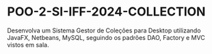 # POO-2-SI-IFF-2024-COLLECTION
Desenvolva um Sistema Gestor de Coleções para Desktop utilizando JavaFX, Netbeans, MySQL, seguindo os padrões DAO, Factory e MVC vistos em sala.
